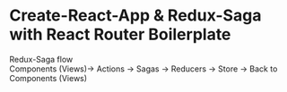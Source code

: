 # Create-React-App & Redux-Saga with React Router Boilerplate<br />

Redux-Saga flow <br />
Components (Views)-> Actions -> Sagas -> Reducers -> Store -> Back to Components (Views)